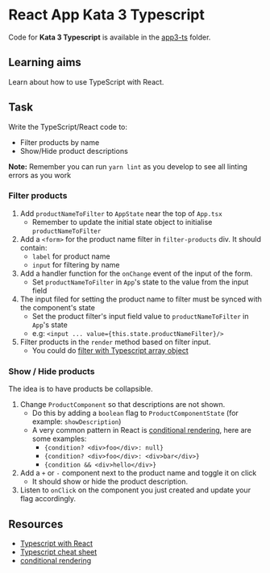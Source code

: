 # React App Kata 3 Typescript

Code for **Kata 3 Typescript** is available in the [app3-ts](app3-ts) folder.

## Learning aims

Learn about how to use TypeScript with React.

## Task

Write the TypeScript/React code to:

* Filter products by name
* Show/Hide product descriptions

**Note:** Remember you can run `yarn lint` as you develop to see all linting errors as you work
### Filter products

1. Add `productNameToFilter` to `AppState` near the top of `App.tsx`
    * Remember to update the initial state object to initialise `productNameToFilter`
1. Add a `<form>` for the product name filter in `filter-products` div. It should contain:
    * `label` for product name
    * `input` for filtering by name
1. Add a handler function for the `onChange` event of the input of the form.
    * Set `productNameToFilter` in `App`'s state to the value from the input field
1. The input filed for setting the product name to filter must be synced with the component's state
    * Set the product filter's input field value to `productNameToFilter` in `App`'s state
    * e.g: `<input ... value={this.state.productNameFilter}/>`
1. Filter products in the `render` method based on filter input.
    * You could do [filter with Typescript array object](https://www.tutorialspoint.com/typescript/typescript_array_filter.htm)

### Show / Hide products

The idea is to have products be collapsible.

1. Change `ProductComponent` so that descriptions are not shown.
    * Do this by adding a `boolean` flag to `ProductComponentState` (for example: `showDescription`)
    * A very common pattern in React is [conditional rendering](https://facebook.github.io/react/docs/conditional-rendering.html), here are some examples:
        * `{condition? <div>foo</div>: null}`
        * `{condition? <div>foo</div>: <div>bar</div>}`
        * `{condition && <div>hello</div>}`
1. Add a `+` or `-` component next to the product name and toggle it on click
    * It should show or hide the product description.
1. Listen to `onClick` on the component you just created and update your flag accordingly.

## Resources

* [Typescript with React](https://mikebridge.github.io/articles/getting-started-typescript-react-2/)
* [Typescript cheat sheet](https://www.sitepen.com/blog/2013/12/31/typescript-cheat-sheet/)
* [conditional rendering](https://facebook.github.io/react/docs/conditional-rendering.html)